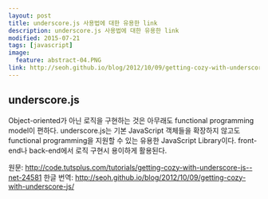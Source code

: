 ```yaml
---
layout: post
title: underscore.js 사용법에 대한 유용한 link
description: underscore.js 사용법에 대한 유용한 link
modified: 2015-07-21
tags: [javascript]
image:
  feature: abstract-04.PNG
link: http://seoh.github.io/blog/2012/10/09/getting-cozy-with-underscore-js/
---
```


## underscore.js 
Object-oriented가 아닌 로직을 구현하는 것은 아무래도 functional programming model이 편하다. underscore.js는 기본 JavaScript 객체들을 확장하지 않고도 functional programming을 지원할 수 있는 유용한 JavaScript Library이다. 
front-end나 back-end에서 로직 구현시 용이하게 활용된다. 

원문: http://code.tutsplus.com/tutorials/getting-cozy-with-underscore-js--net-24581
한글 번역: http://seoh.github.io/blog/2012/10/09/getting-cozy-with-underscore-js/

 
